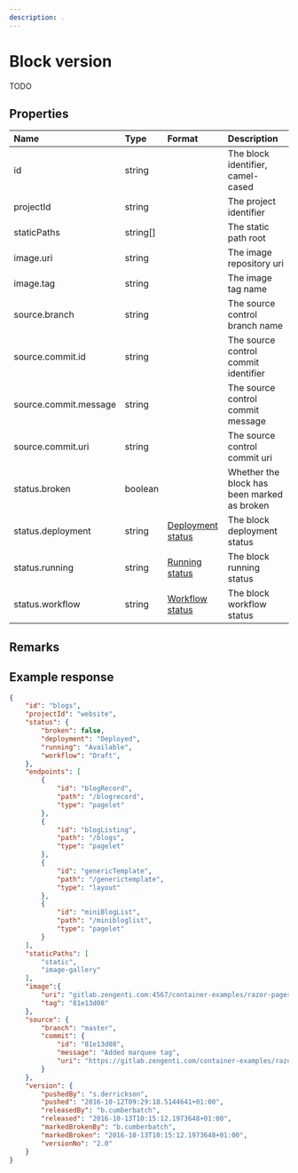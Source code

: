 ```yaml
---
description: .
---
```

# Block version

TODO

## Properties

| Name                  | Type      | Format | Description                                      |
|:----------------------|:----------|:-------|:-------------------------------------------------|
| id                    | string    |        | The block identifier, camel-cased                |
| projectId             | string    |        | The project identifier                           |
| staticPaths           | string[]  |        | The static path root                             |
| image.uri             | string    |        | The image repository uri                         |
| image.tag             | string    |        | The image tag name                               |
| source.branch         | string    |        | The source control branch name                   |
| source.commit.id      | string    |        | The source control commit identifier             |
| source.commit.message | string    |        | The source control commit message                |
| source.commit.uri     | string    |        | The source control commit uri                    |
| status.broken         | boolean   |        | Whether the block has been marked as broken      |
| status.deployment     | string    | [Deployment status](/blocks/deployment-status.md) | The block deployment status |
| status.running        | string    | [Running status](/blocks/running-status.md) | The block running status |
| status.workflow       | string    | [Workflow status](/blocks/workflow-status.md) | The block workflow status |

## Remarks


## Example response

```json
{
    "id": "blogs",
    "projectId": "website",       
    "status": {
        "broken": false, 
        "deployment": "Deployed",      
        "running": "Available",
        "workflow": "Draft",
    },
    "endpoints": [
        {
            "id": "blogRecord",
            "path": "/blogrecord",
            "type": "pagelet"
        },
        {
            "id": "blogListing",
            "path": "/blogs",
            "type": "pagelet"
        },
        {
            "id": "genericTemplate",
            "path": "/generictemplate",
            "type": "layout"
        },
        {
            "id": "miniBlogList",
            "path": "/minibloglist",
            "type": "pagelet"
        }
    ],
    "staticPaths": [
        "static",
        "image-gallery"
    ],
    "image":{
        "uri": "gitlab.zengenti.com:4567/container-examples/razor-pages/master/razor-example",
        "tag": "81e13d08"
    },
    "source": {
        "branch": "master",
        "commit": {
            "id": "81e13d08",
            "message": "Added marquee tag",
            "uri": "https://gitlab.zengenti.com/container-examples/razor-pages/commit/81e13d08fb8fd33e37b64b1e95e1668e5256b38b",
        }        
    },
    "version": {
        "pushedBy": "s.derrickson",
        "pushed": "2016-10-12T09:29:18.5144641+01:00",
        "releasedBy": "b.cumberbatch",
        "released": "2016-10-13T10:15:12.1973648+01:00",
        "markedBrokenBy": "b.cumberbatch",
        "markedBroken": "2016-10-13T10:15:12.1973648+01:00",
        "versionNo": "2.0"
    }
}
```